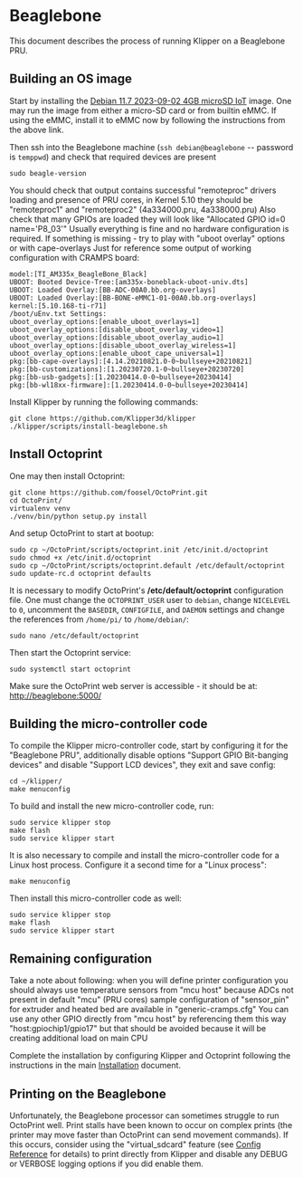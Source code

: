 # Beaglebone

This document describes the process of running Klipper on a Beaglebone
PRU.

## Building an OS image

Start by installing the
[Debian 11.7 2023-09-02 4GB microSD IoT](https://beagleboard.org/latest-images)
image. One may run the image from either a micro-SD card or from
builtin eMMC. If using the eMMC, install it to eMMC now by following
the instructions from the above link.

Then ssh into the Beaglebone machine (`ssh debian@beaglebone` --
password is `temppwd`) and check that required devices are present

```
sudo beagle-version
```
You should check that output contains successful "remoteproc" drivers loading and presence of PRU cores,
in Kernel 5.10 they should be "remoteproc1" and "remoteproc2" (4a334000.pru, 4a338000.pru)
Also check that many GPIOs are loaded they will look like "Allocated GPIO id=0 name='P8_03'" 
Usually everything is fine and no hardware configuration is required. 
If something is missing - try to play with "uboot overlay" options or with cape-overlays
Just for reference some output of working configuration with CRAMPS board:
```
model:[TI_AM335x_BeagleBone_Black]
UBOOT: Booted Device-Tree:[am335x-boneblack-uboot-univ.dts]
UBOOT: Loaded Overlay:[BB-ADC-00A0.bb.org-overlays]
UBOOT: Loaded Overlay:[BB-BONE-eMMC1-01-00A0.bb.org-overlays]
kernel:[5.10.168-ti-r71]
/boot/uEnv.txt Settings:
uboot_overlay_options:[enable_uboot_overlays=1]
uboot_overlay_options:[disable_uboot_overlay_video=1]
uboot_overlay_options:[disable_uboot_overlay_audio=1]
uboot_overlay_options:[disable_uboot_overlay_wireless=1]
uboot_overlay_options:[enable_uboot_cape_universal=1]
pkg:[bb-cape-overlays]:[4.14.20210821.0-0~bullseye+20210821]
pkg:[bb-customizations]:[1.20230720.1-0~bullseye+20230720]
pkg:[bb-usb-gadgets]:[1.20230414.0-0~bullseye+20230414]
pkg:[bb-wl18xx-firmware]:[1.20230414.0-0~bullseye+20230414]
```

Install Klipper by running the following
commands:

```
git clone https://github.com/Klipper3d/klipper
./klipper/scripts/install-beaglebone.sh
```

## Install Octoprint

One may then install Octoprint:
```
git clone https://github.com/foosel/OctoPrint.git
cd OctoPrint/
virtualenv venv
./venv/bin/python setup.py install
```

And setup OctoPrint to start at bootup:
```
sudo cp ~/OctoPrint/scripts/octoprint.init /etc/init.d/octoprint
sudo chmod +x /etc/init.d/octoprint
sudo cp ~/OctoPrint/scripts/octoprint.default /etc/default/octoprint
sudo update-rc.d octoprint defaults
```

It is necessary to modify OctoPrint's **/etc/default/octoprint**
configuration file. One must change the `OCTOPRINT_USER` user to
`debian`, change `NICELEVEL` to `0`, uncomment the `BASEDIR`, `CONFIGFILE`,
and `DAEMON` settings and change the references from `/home/pi/` to
`/home/debian/`:
```
sudo nano /etc/default/octoprint
```

Then start the Octoprint service:
```
sudo systemctl start octoprint
```

Make sure the OctoPrint web server is accessible - it should be at:
[http://beaglebone:5000/](http://beaglebone:5000/)

## Building the micro-controller code

To compile the Klipper micro-controller code, start by configuring it
for the "Beaglebone PRU", additionally disable options "Support GPIO Bit-banging devices" 
and disable "Support LCD devices", they exit and save config:
```
cd ~/klipper/
make menuconfig
```

To build and install the new micro-controller code, run:
```
sudo service klipper stop
make flash
sudo service klipper start
```

It is also necessary to compile and install the micro-controller code
for a Linux host process. Configure it a second time for a "Linux process":
```
make menuconfig
```

Then install this micro-controller code as well:
```
sudo service klipper stop
make flash
sudo service klipper start
```

## Remaining configuration

Take a note about following: when you will define printer configuration you should always
use temperature sensors from "mcu host" because ADCs not present in default "mcu" (PRU cores)
sample configuration of "sensor_pin" for extruder and heated bed are available in "generic-cramps.cfg"
You can use any other GPIO directly from "mcu host" by referencing them this way "host:gpiochip1/gpio17"
but that should be avoided because it will be creating additional load on main CPU

Complete the installation by configuring Klipper and Octoprint
following the instructions in
the main [Installation](Installation.md#configuring-klipper) document.

## Printing on the Beaglebone

Unfortunately, the Beaglebone processor can sometimes struggle to run
OctoPrint well. Print stalls have been known to occur on complex
prints (the printer may move faster than OctoPrint can send movement
commands). If this occurs, consider using the "virtual_sdcard" feature
(see [Config Reference](Config_Reference.md#virtual_sdcard) for
details) to print directly from Klipper 
and disable any DEBUG or VERBOSE logging options if you did enable them.
